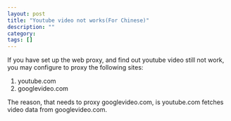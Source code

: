 ```yaml
---
layout: post
title: "Youtube video not works(For Chinese)"
description: ""
category: 
tags: []
---
```


If you have set up the web proxy, and find out youtube video still not work, you may configure to proxy the following sites:
1. youtube.com
2. googlevideo.com

The reason, that needs to proxy googlevideo.com, is youtube.com fetches video data from googlevideo.com.
